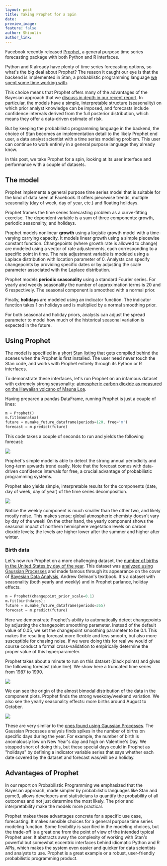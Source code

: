```yaml
---
layout: post
title: Taking Prophet for a Spin
date: 
preview_image: 
feature: false
author: Shioulin
author_link: 
---
```


Facebook recently released
[Prophet](https://facebookincubator.github.io/prophet/), a general purpose time
series forecasting package with both Python and R interfaces.

Python and R already have plenty of time series forecasting options, so what's
the big deal about Prophet? The reason it caught our eye is that the backend is
implemented in Stan, a probablistic programming language [we spent some time
working
with](http://blog.fastforwardlabs.com/2017/03/15/predicting-nyc-real-estate-prices-with-probabilistic-programming.html).

This choice means that Prophet offers many of the advantages of the Bayesian
approach that we [discuss in depth in our recent
report](http://blog.fastforwardlabs.com/2017/01/18/new-research-on-probabilistic-programming.html).
In particular, the models have a simple, interpretable structure (seasonality)
on which prior analyst knowledge can be imposed, and forecasts include
confidence intervals derived from the full posterior distribution, which means
they offer a data-driven estimate of risk.

But by keeping the probabilistic programming language in the backend, the
choice of Stan becomes an implementation detail to the likely Prophet end user,
a data analyst scientist with a time series modeling problem. This user can
continue to work entirely in a general purpose language they already know.

In this post, we take Prophet for a spin, looking at its user interface and
performance with a couple of datasets.

## The model

Prophet implements a general purpose time series model that is suitable for the
kind of data seen at Facebook. It offers piecewise trends, multiple seasonality
(day of week, day of year, etc.) and floating holidays.

Prophet frames the time series forecasting problem as a curve-fitting exercise.
The dependent variable is a sum of three components: growth, periodic
seasonality, and holidays.

Prophet models nonlinear **growth** using a logistic growth model with a
time-varying carrying capacity. It models linear growth using a simple
piecewise constant function. Changepoints (where growth rate is allowed to
change) are modeled using a vector of rate adjustements, each corresponding to
a specific point in time. The rate adjustment variable is modeled using a
Laplace distribution with location parameter of 0. Analysts can specify
changepoints by providing specific dates or by adjusting the scale parameter
associated with the Laplace distribution. 

Prophet models **periodic seasonality** using a standard Fourier series. For
yearly and weekly seasonality the number of approximation terms is 20 and 6
respectively. The seasonal component is smoothed with a normal prior. 

Finally, **holidays** are modeled using an indicator function. The indicator
function takes 1 on holidays and is multiplied by a normal smoothing prior.

For both seasonal and holiday priors, analysts can adjust the spread parameter
to model how much of the historical seasonal variation is expected in the
future. 

## Using Prophet

The model is specified in [a short Stan
listing](https://github.com/facebookincubator/prophet/blob/master/python/stan/unix/prophet_linear_growth.stan)
that gets compiled behind the scenes when the Prophet is first installed. The
user need never touch the Stan code, and works with Prophet entirely through
its Python or R interfaces.

To demonstrate these interfaces, let's run Prophet on an infamous dataset with
extremely strong seasonality: [atmospheric carbon dioxide as measured on the
Hawaiian volcano of Mauna
Loa](https://www.esrl.noaa.gov/gmd/ccgg/trends/full.html).

Having prepared a pandas DataFrame, running Prophet is just a couple of lines:

```python
m = Prophet()
m.fit(maunaloa)
future = m.make_future_dataframe(periods=120, freq='m')
forecast = m.predict(future)
```

This code takes a couple of seconds to run and yields the following forecast:

![](maunaforecast.png)

Prophet's simple model is able to detect the strong annual periodicity and
long-term upwards trend easily. Note that the forecast comes with data-driven
confidence intervals for free, a crucial advantage of probabilistic programming
systems.

Prophet also yields simple, interpretable results for the components (date, day
of week, day of year) of the time series decomposition.

![](maunacomponent.png)

Notice the weekly component is much smaller than the other two, and likely
mostly noise. This makes sense; global atmospheric chemisty doesn't vary by day
of the week! On the other hand, the yearly component shows the seasonal impact
of northern hemisphere vegetation levels on carbon dioxide levels; the levels
are higher lower after the summer and higher after winter.

### Birth data

Let's now run Prophet on a more challenging dataset, the [number of births in
the United States by day of the
year](http://www.mechanicalkern.com/static/birthdates-1968-1988.csv). This
dataset was [analyzed using Gaussian
Processes](http://andrewgelman.com/2012/06/19/slick-time-series-decomposition-of-the-birthdays-data/)
and made famous through its appearance on the cover of [Bayesian Data
Analysis](http://www.stat.columbia.edu/~gelman/book/), Andrew Gelman's
textbook. It's a dataset with seasonality (both yearly and weekly) and in
Prophet parlance, holiday effects.

```python
m = Prophet(changepoint_prior_scale=0.1)
m.fit(birthdates);
future = m.make_future_dataframe(periods=365)
forecast = m.predict(future)
```

Here we demonstrate Prophet's ability to automatically detect changepoints by
adjusting the changepoint smoothing parameter. Instead of the default value of
0.05, we set the changepoint smoothing parameter to be 0.1. This makes the
resulting forecast more flexible and less smooth, but also more susceptible for
chasing noise. If we were doing this for real we would of course conduct a
formal cross-validation to empirically determine the proper value of this
hyperparameter. 

Prophet takes about a minute to run on this dataset (black points) and gives
the following forecast (blue line). We show here a truncated time series from 1987
to 1990.

![](birthforecast.png)

We can see the origin of the almost bimodal distribution of the data in the
component plots. Prophet finds the strong weekday/weekend variation.
We also see the yearly seasonality effects: more births around
August to October. 

![](birthcomponent.png)

These are very similar to the [ones found using Gaussian
Processes](http://andrewgelman.com/2012/06/19/slick-time-series-decomposition-of-the-birthdays-data/).
The Gaussian Processes analysis finds spikes in the number of births on
specific days during the year. For example, the number of birth is anomalously
low on New Year's day and high on Valentine's Day. We stopped short of doing
this, but these special days could in Prophet as "holidays" by defining a
indicator variable series that says whether each date covered by the dataset
and forecast was/will be a holiday.

## Advantages of Prophet

In our report on Probabilistic Programming we emphasized that the Bayesian
approach, made simpler by probabilistic languages like Stan and pymc3, allows
developers and statisticians to quantify the probability of all outcomes and
not just determine the most likely. The prior and interpretability make the
models more practical.

Prophet makes these advantages concrete for a specific use case, forecasting.
It makes sensible choices for a general purpose time series modeling function.
Some flexibility is sacrified in the modeling choices, but the trade-off is a
great one from the point of view of the intended typical Prophet user. It
abstracts away the complexity of working with Stan's powerful but somewhat
eccentric interfaces behind idiomatic Python and R APIs, which makes the system
even easier and quicker for data scientists and analysts to use. Prophet is a
great example or a robust, user-friendly probabilistic programming product.
